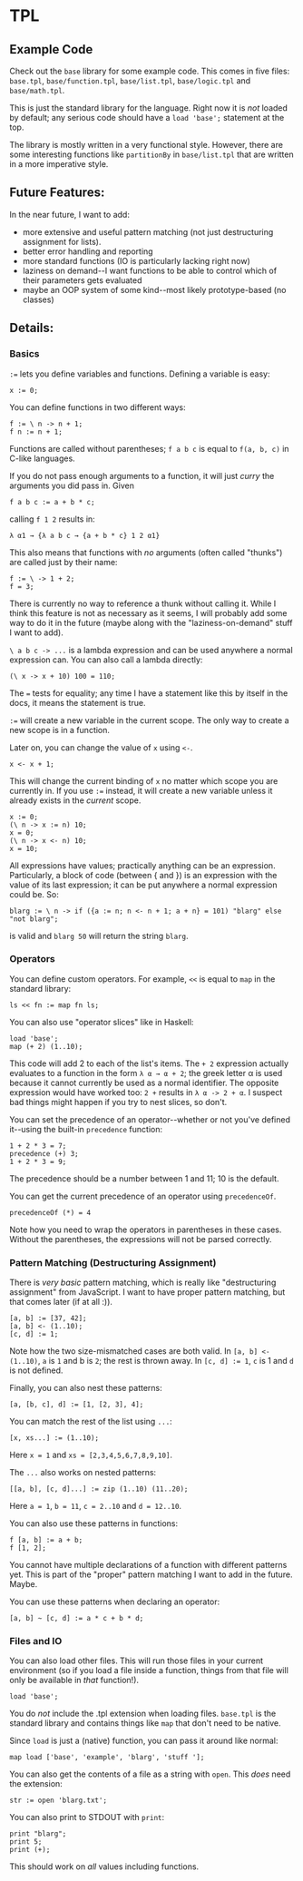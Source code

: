 TPL
===

## Example Code

Check out the `base` library for some example code. This comes in five files: `base.tpl`, `base/function.tpl`, `base/list.tpl`, `base/logic.tpl` and `base/math.tpl`.

This is just the standard library for the language. Right now it is *not* loaded by default; any serious code should have a `load 'base';` statement at the top. 

The library is mostly written in a very functional style. However, there are some interesting functions like `partitionBy` in `base/list.tpl` that are written in a more imperative style.

## Future Features:

In the near future, I want to add:
  
  - more extensive and useful pattern matching (not just destructuring assignment for lists).
  - better error handling and reporting
  - more standard functions (IO is particularly lacking right now)
  - laziness on demand--I want functions to be able to control which of their parameters gets evaluated
  - maybe an OOP system of some kind--most likely prototype-based (no classes)

## Details:

### Basics

`:=` lets you define variables and functions. Defining a variable is easy:

    x := 0;

You can define functions in two different ways:

    f := \ n -> n + 1;
    f n := n + 1;

Functions are called without parentheses; `f a b c` is equal to `f(a, b, c)` in C-like languages.

If you do not pass enough arguments to a function, it will just *curry* the arguments you did pass in. Given

    f a b c := a + b * c;

calling `f 1 2` results in:
   
    λ α1 → {λ a b c → {a + b * c} 1 2 α1}

This also means that functions with *no* arguments (often called "thunks") are called just by their name:

    f := \ -> 1 + 2;
    f = 3;

There is currently no way to reference a thunk without calling it. While I think this feature is not as necessary as it seems, I will probably add some way to do it in the future (maybe along with the "laziness-on-demand" stuff I want to add).

`\ a b c -> ...` is a lambda expression and can be used anywhere a normal expression can. You can also call a lambda directly:

    (\ x -> x + 10) 100 = 110;

The `=` tests for equality; any time I have a statement like this by itself in the docs, it means the statement is true.

`:=` will create a new variable in the current scope. The only way to create a new scope is in a function. 

Later on, you can change the value of `x` using `<-`. 

    x <- x + 1;

This will change the current binding of `x` no matter which scope you are currently in. If you use `:=` instead, it will create a new variable unless it already exists in the *current* scope.

    x := 0;
    (\ n -> x := n) 10;
    x = 0;
    (\ n -> x <- n) 10;
    x = 10;

All expressions have values; practically anything can be an expression. Particularly, a block of code (between { and }) is an expression with the value of its last expression; it can be put anywhere a normal expression could be. So:

    blarg := \ n -> if ({a := n; n <- n + 1; a + n} = 101) "blarg" else "not blarg";

is valid and `blarg 50` will return the string `blarg`.

### Operators

You can define custom operators. For example, `<<` is equal to `map` in the standard library:

    ls << fn := map fn ls;

You can also use "operator slices" like in Haskell:
   
    load 'base';
    map (+ 2) (1..10);

This code will add 2 to each of the list's items. The `+ 2` expression actually evaluates to a function in the form `λ α → α + 2`; the greek letter α is used because it cannot currently be used as a normal identifier. The opposite expression would have worked too: `2 +` results in `λ α -> 2 + α`. I suspect bad things might happen if you try to nest slices, so don't.

You can set the precedence of an operator--whether or not you've defined it--using the built-in `precedence` function:

    1 + 2 * 3 = 7;
    precedence (+) 3;
    1 + 2 * 3 = 9;

The precedence should be a number between 1 and 11; 10 is the default.

You can get the current precedence of an operator using `precedenceOf`.

    precedenceOf (*) = 4

Note how you need to wrap the operators in parentheses in these cases. Without the parentheses, the expressions will not be parsed correctly.

### Pattern Matching (Destructuring Assignment)

There is *very basic* pattern matching, which is really like "destructuring assignment" from JavaScript. I want to have proper pattern matching, but that comes later (if at all :)).

    [a, b] := [37, 42];
    [a, b] <- (1..10);
    [c, d] := 1;

Note how the two size-mismatched cases are both valid. In `[a, b] <- (1..10)`, `a` is `1` and b is `2`; the rest is thrown away. In `[c, d] := 1`, `c` is 1 and `d` is not defined.

Finally, you can also nest these patterns:

    [a, [b, c], d] := [1, [2, 3], 4];

You can match the rest of the list using `...`:

    [x, xs...] := (1..10);

Here `x = 1` and `xs = [2,3,4,5,6,7,8,9,10]`.

The `...` also works on nested patterns:

    [[a, b], [c, d]...] := zip (1..10) (11..20);

Here `a = 1`, `b = 11`, `c = 2..10` and `d = 12..10`.

You can also use these patterns in functions:

    f [a, b] := a + b;
    f [1, 2];

You cannot have multiple declarations of a function with different patterns yet. This is part of the "proper" pattern matching I want to add in the future. Maybe.

You can use these patterns when declaring an operator:

    [a, b] ~ [c, d] := a * c + b * d;

### Files and IO

You can also load other files. This will run those files in your current environment (so if you load a file inside a function, things from that file will only be available in *that* function!).

    load 'base';

You do *not* include the .tpl extension when loading files. `base.tpl` is the standard library and contains things like `map` that don't need to be native.

Since `load` is just a (native) function, you can pass it around like normal:

    map load ['base', 'example', 'blarg', 'stuff '];

You can also get the contents of a file as a string with `open`. This *does* need the extension:

    str := open 'blarg.txt';

You can also print to STDOUT with `print`:

    print "blarg";
    print 5;
    print (+);

This should work on *all* values including functions.
